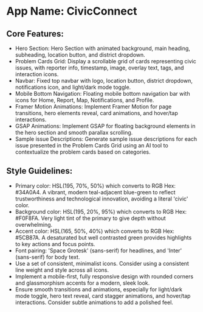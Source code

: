 # **App Name**: CivicConnect

## Core Features:

- Hero Section: Hero Section with animated background, main heading, subheading, location button, and district dropdown.
- Problem Cards Grid: Display a scrollable grid of cards representing civic issues, with reporter info, timestamp, image, overlay text, tags, and interaction icons.
- Navbar: Fixed top navbar with logo, location button, district dropdown, notifications icon, and light/dark mode toggle.
- Mobile Bottom Navigation: Floating mobile bottom navigation bar with icons for Home, Report, Map, Notifications, and Profile.
- Framer Motion Animations: Implement Framer Motion for page transitions, hero elements reveal, card animations, and hover/tap interactions.
- GSAP Animations: Implement GSAP for floating background elements in the hero section and smooth parallax scrolling.
- Sample issue Descriptions: Generate sample issue descriptions for each issue presented in the Problem Cards Grid using an AI tool to contextualize the problem cards based on categories.

## Style Guidelines:

- Primary color: HSL(195, 70%, 50%) which converts to RGB Hex: #34A0A4. A vibrant, modern teal-adjacent blue-green to reflect trustworthiness and technological innovation, avoiding a literal 'civic' color.
- Background color: HSL(195, 20%, 95%) which converts to RGB Hex: #F0F8FA. Very light tint of the primary to give depth without overwhelming.
- Accent color: HSL(165, 50%, 40%) which converts to RGB Hex: #5CB87A. A desaturated but well contrasted green provides highlights to key actions and focus points.
- Font pairing: 'Space Grotesk' (sans-serif) for headlines, and 'Inter' (sans-serif) for body text.
- Use a set of consistent, minimalist icons. Consider using a consistent line weight and style across all icons.
- Implement a mobile-first, fully responsive design with rounded corners and glassmorphism accents for a modern, sleek look.
- Ensure smooth transitions and animations, especially for light/dark mode toggle, hero text reveal, card stagger animations, and hover/tap interactions. Consider subtle animations to add a polished feel.